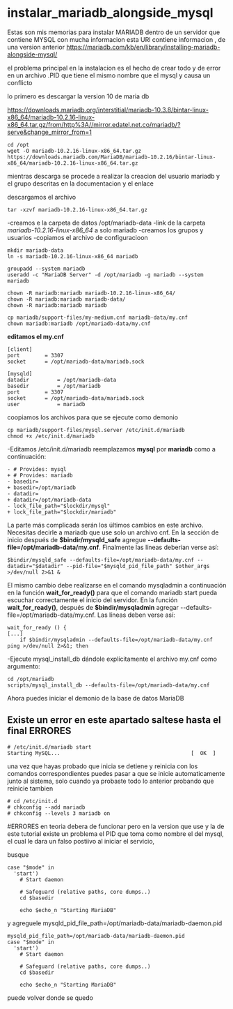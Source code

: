 # instalar_mariadb_alongside_mysql
Estas son mis memorias para instalar MARIADB dentro de un servidor que contiene MYSQL con mucha informacion
esta URl contiene informacion , de una version anterior
https://mariadb.com/kb/en/library/installing-mariadb-alongside-mysql/

el problema principal en la instalacion es el hecho de crear todo y de error en un archivo .PID que tiene el mismo nombre que el mysql y causa un conflicto 

lo primero es descargar  la version 10 de maria db

https://downloads.mariadb.org/interstitial/mariadb-10.3.8/bintar-linux-x86_64/mariadb-10.2.16-linux-x86_64.tar.gz/from/http%3A//mirror.edatel.net.co/mariadb/?serve&change_mirror_from=1
```
cd /opt
wget -O mariadb-10.2.16-linux-x86_64.tar.gz https://downloads.mariadb.com/MariaDB/mariadb-10.2.16/bintar-linux-x86_64/mariadb-10.2.16-linux-x86_64.tar.gz
```
mientras descarga se procede a realizar la creacion del usuario mariadb y el grupo descritas en la documentacion y el enlace

descargamos el archivo

```
tar -xzvf mariadb-10.2.16-linux-x86_64.tar.gz
```

-creamos e la carpeta de datos /opt/mariadb-data 
-link de la carpeta *mariadb-10.2.16-linux-x86_64* a solo mariadb
-creamos los grupos y usuarios
-copiamos el archivo de configuracioon

```
mkdir mariadb-data
ln -s mariadb-10.2.16-linux-x86_64 mariadb

groupadd --system mariadb
useradd -c "MariaDB Server" -d /opt/mariadb -g mariadb --system mariadb

chown -R mariadb:mariadb mariadb-10.2.16-linux-x86_64/
chown -R mariadb:mariadb mariadb-data/
chown -R mariadb:mariadb mariadb

cp mariadb/support-files/my-medium.cnf mariadb-data/my.cnf
chown mariadb:mariadb /opt/mariadb-data/my.cnf
```
**editamos el my.cnf**
```
[client]
port		= 3307
socket		= /opt/mariadb-data/mariadb.sock

[mysqld]
datadir         = /opt/mariadb-data
basedir         = /opt/mariadb
port		= 3307
socket		= /opt/mariadb-data/mariadb.sock
user            = mariadb
```
coopiamos los archivos  para que se ejecute como demonio
```
cp mariadb/support-files/mysql.server /etc/init.d/mariadb
chmod +x /etc/init.d/mariadb
```
-Editamos /etc/init.d/mariadb reemplazamos **mysql** por **mariadb** como a continuación:
```
- # Provides: mysql
+ # Provides: mariadb
- basedir=
+ basedir=/opt/mariadb
- datadir=
+ datadir=/opt/mariadb-data
- lock_file_path="$lockdir/mysql"
+ lock_file_path="$lockdir/mariadb"
```

La parte más complicada serán los últimos cambios en este archivo. Necesitas decirle a mariadb que use solo un archivo cnf. En la sección de inicio después de  **$bindir/mysqld_safe** agregue **--defaults-file=/opt/mariadb-data/my.cnf**. Finalmente las líneas deberían verse así:

```
$bindir/mysqld_safe --defaults-file=/opt/mariadb-data/my.cnf --datadir="$datadir" --pid-file="$mysqld_pid_file_path" $other_args >/dev/null 2>&1 &
```
El mismo cambio debe realizarse en el comando mysqladmin a continuación en la función **wait_for_ready()** para que el comando mariadb start pueda escuchar correctamente el inicio del servidor. En la función **wait_for_ready()**, después de **$bindir/mysqladmin** agregar --defaults-file=/opt/mariadb-data/my.cnf. Las líneas deben verse así:
```
wait_for_ready () {
[...]
    if $bindir/mysqladmin --defaults-file=/opt/mariadb-data/my.cnf ping >/dev/null 2>&1; then
```

-Ejecute mysql_install_db dándole explícitamente el archivo my.cnf como argumento:
```
cd /opt/mariadb
scripts/mysql_install_db --defaults-file=/opt/mariadb-data/my.cnf
```

Ahora puedes iniciar el demonio de la base de datos MariaDB
## Existe un error en este apartado saltese hasta el final ERRORES 
```
# /etc/init.d/mariadb start
Starting MySQL...                                          [  OK  ]
```
una vez que hayas probado que inicia se detiene y reinicia con los comandos correspondientes puedes pasar a que se inicie automaticamente junto al sistema, solo cuando ya probaste todo lo anterior probando que reinicie tambien
```
# cd /etc/init.d
# chkconfig --add mariadb 
# chkconfig --levels 3 mariadb on
```
#ERRORES
en teoria debera de funcionar pero en la version que use y la de este tutorial existe un problema el PID que toma como nombre el del mysql, el cual le dara un falso postiivo al iniciar el servicio, 

busque
```
case "$mode" in
  'start')
    # Start daemon

    # Safeguard (relative paths, core dumps..)
    cd $basedir

    echo $echo_n "Starting MariaDB"
```
y agreguele
mysqld_pid_file_path=/opt/mariadb-data/mariadb-daemon.pid
```
mysqld_pid_file_path=/opt/mariadb-data/mariadb-daemon.pid
case "$mode" in
  'start')
    # Start daemon

    # Safeguard (relative paths, core dumps..)
    cd $basedir

    echo $echo_n "Starting MariaDB"
```
puede volver donde se quedo
